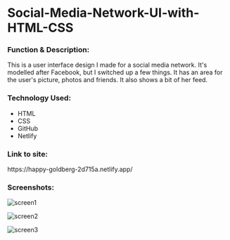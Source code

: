 # Social-Media-Network-UI-with-HTML-CSS

<h3>Function & Description:</h3>
This is a user interface design I made for a social media network. It's modelled after Facebook, but I switched up a few things. It has an area for the user's picture, photos and friends. It also shows a bit of her feed.


<h3>Technology Used:</h3>

- HTML
- CSS
- GitHub 
- Netlify

<h3>Link to site:</h3>
https://happy-goldberg-2d715a.netlify.app/

<h3>Screenshots:</h3>

![screen1](https://user-images.githubusercontent.com/40691059/79600016-5f687e00-80de-11ea-8418-6b70dde3af7b.PNG)

![screen2](https://user-images.githubusercontent.com/40691059/79600040-67282280-80de-11ea-9181-f7e84bc8d48e.PNG)

![screen3](https://user-images.githubusercontent.com/40691059/79600052-714a2100-80de-11ea-8cf6-934707651d73.PNG)



